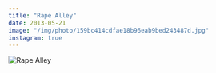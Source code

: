 ```yaml
---
title: "Rape Alley"
date: 2013-05-21
image: "/img/photo/159bc414cdfae18b96eab9bed243487d.jpg"
instagram: true
---
```


![Rape Alley](/img/photo/159bc414cdfae18b96eab9bed243487d.jpg)
